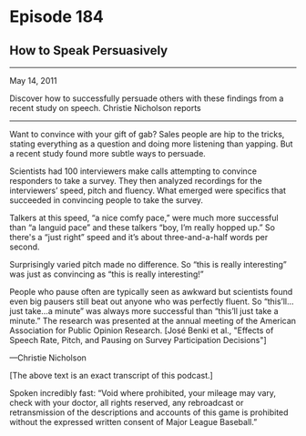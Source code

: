 # Episode 184

## How to Speak Persuasively

---

May 14, 2011

Discover how to successfully persuade others with these findings from a recent study on speech. Christie Nicholson reports

---

Want to convince with your gift of gab? Sales people are hip to the tricks, stating everything as a question and doing more listening than yapping. But a recent study found more subtle ways to persuade.

Scientists had 100 interviewers make calls attempting to convince responders to take a survey. They then analyzed recordings for the interviewers’ speed, pitch and fluency. What emerged were specifics that succeeded in convincing people to take the survey.

Talkers at this speed, “a nice comfy pace,” were much more successful than “a languid pace” and these talkers “boy, I’m really hopped up.” So there's a “just right” speed and it’s about three-and-a-half words per second.

Surprisingly varied pitch made no difference. So “this is really interesting” was just as convincing as “this is really interesting!”

People who pause often are typically seen as awkward but scientists found even big pausers still beat out anyone who was perfectly fluent. So “this’ll…just take…a minute” was always more successful than “this’ll just take a minute.” The research was presented at the annual meeting of the American Association for Public Opinion Research. [José Benki et al., "Effects of Speech Rate, Pitch, and Pausing on Survey Participation Decisions"]

—Christie Nicholson

[The above text is an exact transcript of this podcast.]

Spoken incredibly fast: “Void where prohibited, your mileage may vary, check with your doctor, all rights reserved, any rebroadcast or retransmission of the descriptions and accounts of this game is prohibited without the expressed written consent of Major League Baseball.”

